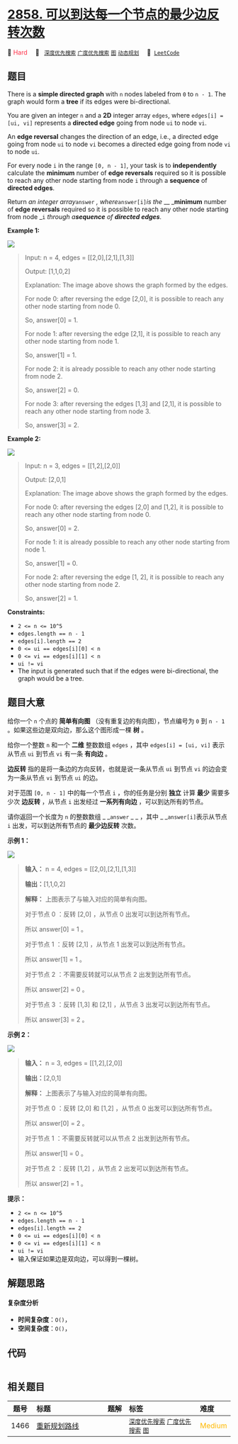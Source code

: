 # [2858. 可以到达每一个节点的最少边反转次数](https://leetcode.com/problems/minimum-edge-reversals-so-every-node-is-reachable)

🔴 <font color=#ff334b>Hard</font>&emsp; 🔖&ensp; [`深度优先搜索`](/outline/tag/depth-first-search.md) [`广度优先搜索`](/outline/tag/breadth-first-search.md) [`图`](/outline/tag/graph.md) [`动态规划`](/outline/tag/dynamic-programming.md)&emsp; 🔗&ensp;[`LeetCode`](https://leetcode.com/problems/minimum-edge-reversals-so-every-node-is-reachable)

## 题目

There is a **simple directed graph** with `n` nodes labeled from `0` to `n -
1`. The graph would form a **tree** if its edges were bi-directional.

You are given an integer `n` and a **2D** integer array `edges`, where
`edges[i] = [ui, vi]` represents a **directed edge** going from node `ui` to
node `vi`.

An **edge reversal** changes the direction of an edge, i.e., a directed edge
going from node `ui` to node `vi` becomes a directed edge going from node `vi`
to node `ui`.

For every node `i` in the range `[0, n - 1]`, your task is to
**independently** calculate the **minimum** number of **edge reversals**
required so it is possible to reach any other node starting from node `i`
through a **sequence** of **directed edges**.

Return _an integer array_`answer` _, where_`answer[i]`_is the_ __ _**minimum**
number of **edge reversals** required so it is possible to reach any other
node starting from node _`i` _through a**sequence** of **directed edges**._



**Example 1:**

![](https://assets.leetcode.com/uploads/2023/08/26/image-20230826221104-3.png)

> Input: n = 4, edges = [[2,0],[2,1],[1,3]]
> 
> Output: [1,1,0,2]
> 
> Explanation: The image above shows the graph formed by the edges.
> 
> For node 0: after reversing the edge [2,0], it is possible to reach any other node starting from node 0.
> 
> So, answer[0] = 1.
> 
> For node 1: after reversing the edge [2,1], it is possible to reach any other node starting from node 1.
> 
> So, answer[1] = 1.
> 
> For node 2: it is already possible to reach any other node starting from node 2.
> 
> So, answer[2] = 0.
> 
> For node 3: after reversing the edges [1,3] and [2,1], it is possible to reach any other node starting from node 3.
> 
> So, answer[3] = 2.

**Example 2:**

![](https://assets.leetcode.com/uploads/2023/08/26/image-20230826225541-2.png)

> Input: n = 3, edges = [[1,2],[2,0]]
> 
> Output: [2,0,1]
> 
> Explanation: The image above shows the graph formed by the edges.
> 
> For node 0: after reversing the edges [2,0] and [1,2], it is possible to reach any other node starting from node 0.
> 
> So, answer[0] = 2.
> 
> For node 1: it is already possible to reach any other node starting from node 1.
> 
> So, answer[1] = 0.
> 
> For node 2: after reversing the edge [1, 2], it is possible to reach any other node starting from node 2.
> 
> So, answer[2] = 1.

**Constraints:**

  * `2 <= n <= 10^5`
  * `edges.length == n - 1`
  * `edges[i].length == 2`
  * `0 <= ui == edges[i][0] < n`
  * `0 <= vi == edges[i][1] < n`
  * `ui != vi`
  * The input is generated such that if the edges were bi-directional, the graph would be a tree.


## 题目大意

给你一个 `n` 个点的 **简单有向图**  （没有重复边的有向图），节点编号为 `0` 到 `n - 1` 。如果这些边是双向边，那么这个图形成一棵
**树**  。

给你一个整数 `n` 和一个 **二维**  整数数组 `edges` ，其中 `edges[i] = [ui, vi]` 表示从节点 `ui` 到节点
`vi` 有一条 **有向边**  。

**边反转**  指的是将一条边的方向反转，也就是说一条从节点 `ui` 到节点 `vi` 的边会变为一条从节点 `vi` 到节点 `ui` 的边。

对于范围 `[0, n - 1]` 中的每一个节点 `i` ，你的任务是分别 **独立** 计算 **最少**  需要多少次 **边反转**  ，从节点
`i` 出发经过 **一系列有向边**  ，可以到达所有的节点。

请你返回一个长度为 `n` 的整数数组 _ _`answer` _ _ ，其中 _ _`answer[i]`表示从节点 `i` 出发，可以到达所有节点的
**最少边反转**  次数。



**示例 1：**

![](https://assets.leetcode.com/uploads/2023/08/26/image-20230826221104-3.png)

> 
> 
> 
> 
> 
> **输入：** n = 4, edges = [[2,0],[2,1],[1,3]]
> 
> **输出：**[1,1,0,2]
> 
> **解释：** 上图表示了与输入对应的简单有向图。
> 
> 对于节点 0 ：反转 [2,0] ，从节点 0 出发可以到达所有节点。
> 
> 所以 answer[0] = 1 。
> 
> 对于节点 1 ：反转 [2,1] ，从节点 1 出发可以到达所有节点。
> 
> 所以 answer[1] = 1 。
> 
> 对于节点 2 ：不需要反转就可以从节点 2 出发到达所有节点。
> 
> 所以 answer[2] = 0 。
> 
> 对于节点 3 ：反转 [1,3] 和 [2,1] ，从节点 3 出发可以到达所有节点。
> 
> 所以 answer[3] = 2 。
> 
> 

**示例 2：**

![](https://assets.leetcode.com/uploads/2023/08/26/image-20230826225541-2.png)

> 
> 
> 
> 
> 
> **输入：** n = 3, edges = [[1,2],[2,0]]
> 
> **输出：**[2,0,1]
> 
> **解释：** 上图表示了与输入对应的简单有向图。
> 
> 对于节点 0 ：反转 [2,0] 和 [1,2] ，从节点 0 出发可以到达所有节点。
> 
> 所以 answer[0] = 2 。
> 
> 对于节点 1 ：不需要反转就可以从节点 2 出发到达所有节点。
> 
> 所以 answer[1] = 0 。
> 
> 对于节点 2 ：反转 [1,2] ，从节点 2 出发可以到达所有节点。
> 
> 所以 answer[2] = 1 。
> 
> 



**提示：**

  * `2 <= n <= 10^5`
  * `edges.length == n - 1`
  * `edges[i].length == 2`
  * `0 <= ui == edges[i][0] < n`
  * `0 <= vi == edges[i][1] < n`
  * `ui != vi`
  * 输入保证如果边是双向边，可以得到一棵树。


## 解题思路

#### 复杂度分析

- **时间复杂度**：`O()`，
- **空间复杂度**：`O()`，

## 代码

```javascript

```

## 相关题目

<!-- prettier-ignore -->
| 题号 | 标题 | 题解 | 标签 | 难度 |
| :------: | :------ | :------: | :------ | :------ |
| 1466 | [重新规划路线](https://leetcode.com/problems/reorder-routes-to-make-all-paths-lead-to-the-city-zero) |  |  [`深度优先搜索`](/outline/tag/depth-first-search.md) [`广度优先搜索`](/outline/tag/breadth-first-search.md) [`图`](/outline/tag/graph.md) | <font color=#ffb800>Medium</font> |

<style>
.blue {
    background-color: #096dd9;
    padding: 0.25rem 0.5rem;
    margin: 0;
    font-size: 0.85em;
    border-radius: 3px;
    color: white;
    font-weight: 500;
}
table th:first-of-type { width: 10%; }
table th:nth-of-type(2) { width: 35%; }
table th:nth-of-type(3) { width: 10%; }
table th:nth-of-type(4) { width: 35%; }
table th:nth-of-type(5) { width: 10%; }
</style>
